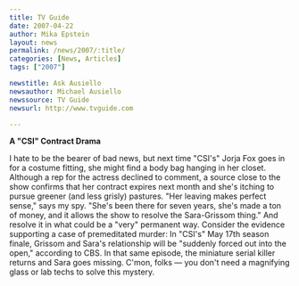 ```yaml
---
title: TV Guide 
date: 2007-04-22
author: Mika Epstein
layout: news
permalink: /news/2007/:title/
categories: [News, Articles]
tags: ["2007"]

newstitle: Ask Ausiello
newsauthor: Michael Ausiello
newssource: TV Guide 
newsurl: http://www.tvguide.com

---
```


**A "CSI" Contract Drama**

I hate to be the bearer of bad news, but next time "CSI's" Jorja Fox goes in for a costume fitting, she might find a body bag hanging in her closet. Although a rep for the actress declined to comment, a source close to the show confirms that her contract expires next month and she's itching to pursue greener (and less grisly) pastures. "Her leaving makes perfect sense," says my spy. "She's been there for seven years, she's made a ton of money, and it allows the show to resolve the Sara-Grissom thing." And resolve it in what could be a "very" permanent way. Consider the evidence supporting a case of premeditated murder: In "CSI's" May 17th season finale, Grissom and Sara's relationship will be "suddenly forced out into the open," according to CBS. In that same episode, the miniature serial killer returns and Sara goes missing. C'mon, folks &#8212; you don't need a magnifying glass or lab techs to solve this mystery.